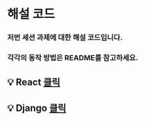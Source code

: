 # 해설 코드

### 저번 세션 과제에 대한 해설 코드입니다.
### 각각의 동작 방법은 README를 참고하세요.

## :bulb: React [클릭](https://github.com/hyu-likelion/session/blob/master/week8(06.30)/todofront/README.md)
## :bulb: Django [클릭](https://github.com/hyu-likelion/session/blob/master/week8(06.30)/todoback/REAEME.md)


